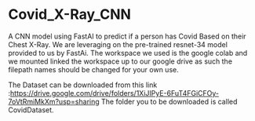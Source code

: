 # Covid_X-Ray_CNN
A CNN model using FastAI to predict if a person has Covid Based on their Chest X-Ray.
We are leveraging on the pre-trained resnet-34 model provided to us by FastAi.
The workspace we used is the google colab and we mounted linked the workspace up to our google drive as such the 
filepath names should be changed for your own use.

The Dataset can be downloaded from this link :https://drive.google.com/drive/folders/1XiJIPyE-6FuT4FGiCFOy-7oVtRmiMkXm?usp=sharing
The folder you to be downloaded is called CovidDataset.


